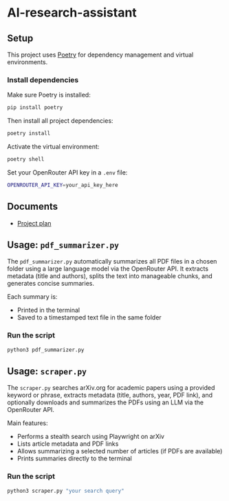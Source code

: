 # AI-research-assistant

## Setup

This project uses [Poetry](https://python-poetry.org/) for dependency management and virtual environments.

### Install dependencies

Make sure Poetry is installed:

```bash
pip install poetry
```

Then install all project dependencies:
```bash
poetry install
```

Activate the virtual environment:
```bash
poetry shell
```

Set your OpenRouter API key in a `.env` file:
```bash
OPENROUTER_API_KEY=your_api_key_here
```

## Documents
- [Project plan](./docs/AI_Research_Assistant.md)

## Usage: `pdf_summarizer.py`

The `pdf_summarizer.py` automatically summarizes all PDF files in a chosen folder using a large language model via the OpenRouter API. It extracts metadata (title and authors), splits the text into manageable chunks, and generates concise summaries.

Each summary is:
- Printed in the terminal
- Saved to a timestamped text file in the same folder

### Run the script
```bash
python3 pdf_summarizer.py
```

## Usage: `scraper.py`

The `scraper.py` searches arXiv.org for academic papers using a provided keyword or phrase, extracts metadata (title, authors, year, PDF link), and optionally downloads and summarizes the PDFs using an LLM via the OpenRouter API.

Main features:
- Performs a stealth search using Playwright on arXiv
- Lists article metadata and PDF links
- Allows summarizing a selected number of articles (if PDFs are available)
- Prints summaries directly to the terminal

### Run the script
```bash
python3 scraper.py "your search query"
```